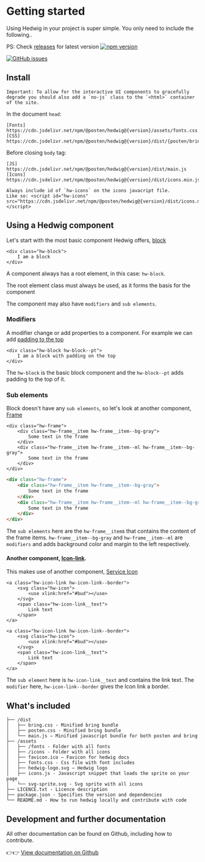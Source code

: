 # Getting started

Using Hedwig in your project is super simple. You only need to include the following..

PS: Check [releases](https://www.npmjs.com/package/@posten/hedwig) for latest version
[![npm version](https://badge.fury.io/js/%40posten%2Fhedwig.svg)](https://badge.fury.io/js/%40posten%2Fhedwig)

[![GitHub issues](https://img.shields.io/github/issues/bring/hedwig.svg?style=flat-square)](https://github.com/bring/hedwig/issues)

## Install

```hint
Important: To allow for the interactive UI components to gracefully degrade you should also add a `no-js` class to the `<html>` container of the site.
```

In the document `head`:

```
[Fonts]    https://cdn.jsdelivr.net/npm/@posten/hedwig@{version}/assets/fonts.css
[CSS]      https://cdn.jsdelivr.net/npm/@posten/hedwig@{version}/dist/{posten/bring}.css
```

Before closing `body` tag:

```
[JS]       https://cdn.jsdelivr.net/npm/@posten/hedwig@{version}/dist/main.js
[Icons]    https://cdn.jsdelivr.net/npm/@posten/hedwig@{version}/dist/icons.min.js
```

```hint
Always include id of `hw-icons` on the icons javacript file.
Like so: <script id="hw-icons" src="https://cdn.jsdelivr.net/npm/@posten/hedwig@{version}/dist/icons.min.js"></script>
```

## Using a Hedwig component

Let's start with the most basic component Hedwig offers, [block](/Block) 
```
<div class="hw-block">
    I am a block
</div>
```

A component always has a root element, in this case: `hw-block`.

The root element class must always be used, as it forms the basis for the component

The component may also have `modifiers` and `sub elements`.

### Modifiers

A modifier change or add properties to a component.
For example we can add [padding to the top](/Block#block-modifiers-margin-amp-padding)
```
<div class="hw-block hw-block--pt">
    I am a block with padding on the top
</div>
```

The `hw-block` is the basic block component and the `hw-block--pt` adds padding to the top of it.

### Sub elements

Block doesn't have any `sub elements`, so let's look at another component, [Frame](/Frame)

```
<div class="hw-frame">
    <div class="hw-frame__item hw-frame__item--bg-gray">
        Some text in the frame
    </div>
    <div class="hw-frame__item hw-frame__item--ml hw-frame__item--bg-gray">
        Some text in the frame
    </div>
</div>
```

```html
<div class="hw-frame">
    <div class="hw-frame__item hw-frame__item--bg-gray">
        Some text in the frame
    </div>
    <div class="hw-frame__item hw-frame__item--ml hw-frame__item--bg-gray">
        Some text in the frame
    </div>
</div>
```

The `sub elements` here are the `hw-frame__item`s that contains the content of the frame items.
`hw-frame__item--bg-gray` and `hw-frame__item--ml` are `modifiers` and adds background color and margin to the left respectively.


#### Another component, [Icon-link](/Icon-link).

This makes use of another component, [Service Icon](/Icon-service)
```
<a class="hw-icon-link hw-icon-link--border">
    <svg class="hw-icon">
        <use xlink:href="#bud"></use>
    </svg>
    <span class="hw-icon-link__text">
        Link text
    </span>
</a>
```

```html|span-2
<a class="hw-icon-link hw-icon-link--border">
    <svg class="hw-icon">
        <use xlink:href="#bud"></use>
    </svg>
    <span class="hw-icon-link__text">
        Link text
    </span>
</a>
```

The `sub element` here is `hw-icon-link__text` and contains the link text.
The `modifier` here, `hw-icon-link--border` gives the Icon link a border.



## What's included

```
├── /dist
│   ├── bring.css - Minified bring bundle
│   ├── posten.css - Minified bring bundle
│   └── main.js – Minified javascript bundle for both posten and bring
├── /assets
│   ├── /fonts - Folder with all fonts
│   ├── /icons - Folder with all icons
│   ├── favicon.ico – Favicon for hedwig docs
│   ├── fonts.css - Css file with font includes
│   ├── hedwig-logo.svg – Hedwig logo
│   ├── icons.js - Javascript snippet that loads the sprite on your page
│   └── svg-sprite.svg - Svg sprite with all icons
├── LICENCE.txt - Licence description
├── package.json - Specifies the version and dependencies
└── README.md - How to run hedwig locally and contribute with code
```

## Development and further documentation

All other documentation can be found on Github, including how to contribute.

👉👉 [View documentation on Github](https://github.com/bring/hedwig)
